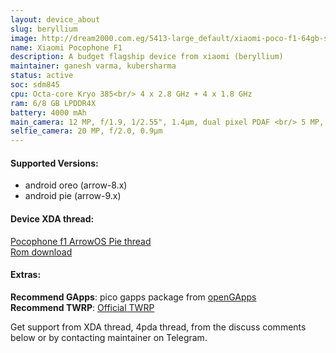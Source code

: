 ```yaml
---
layout: device_about
slug: beryllium
image: http://dream2000.com.eg/5413-large_default/xiaomi-poco-f1-64gb-steel-blue.jpg
name: Xiaomi Pocophone F1
description: A budget flagship device from xiaomi (beryllium)
maintainer: ganesh varma, kubersharma
status: active
soc: sdm845
cpu: Octa-core Kryo 385<br/> 4 x 2.8 GHz + 4 x 1.8 GHz
ram: 6/8 GB LPDDR4X
battery: 4000 mAh
main_camera: 12 MP, f/1.9, 1/2.55", 1.4µm, dual pixel PDAF <br/> 5 MP, f/2.0, 1.12µm, depth sensor
selfie_camera: 20 MP, f/2.0, 0.9µm
---
```


#### Supported Versions: 
- android oreo (arrow-8.x)
- android pie (arrow-9.x)

#### Device XDA thread:
[Pocophone f1 ArrowOS Pie thread](https://forum.xda-developers.com/poco-f1/development/pie-arrowos-poco-f1-t3852222)<br/>
[Rom download](https://sourceforge.net/projects/arrow-os/files/arrow-9.x/beryllium/)

#### Extras:
**Recommend GApps**: pico gapps package from [openGApps](https://opengapps.org/)<br/>
**Recommend TWRP**: [Official TWRP](https://dl.twrp.me/beryllium/)

Get support from XDA thread, 4pda thread, from the discuss comments below or by contacting maintainer on Telegram.

